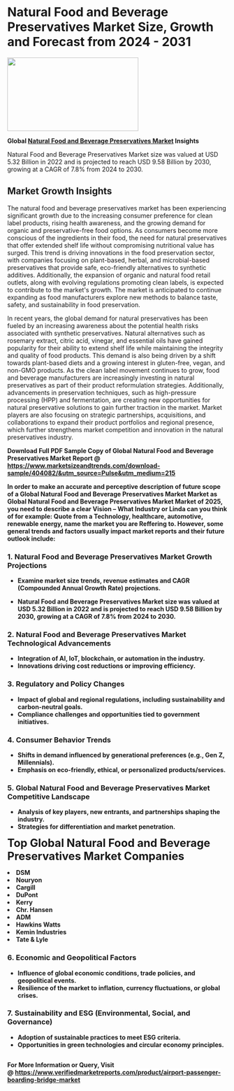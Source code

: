 <H1>Natural Food and Beverage Preservatives Market Size, Growth and Forecast from 2024 - 2031</H1><img class="aligncenter size-medium wp-image-584254" src="https://thirdeyenews.in/wp-content/uploads/2024/09/Global-Market-Research-300x168.jpeg" alt="" width="300" height="168" /><p><strong>Global&nbsp;<a href="https://www.marketsizeandtrends.com/download-sample/404082/&amp;utm_source=Pulse&amp;utm_medium=215">Natural Food and Beverage Preservatives Market</a> Insights</strong></p><p>Natural Food and Beverage Preservatives Market size was valued at USD 5.32 Billion in 2022 and is projected to reach USD 9.58 Billion by 2030, growing at a CAGR of 7.8% from 2024 to 2030.</p><p><h2>Market Growth Insights</h2> <p>The natural food and beverage preservatives market has been experiencing significant growth due to the increasing consumer preference for clean label products, rising health awareness, and the growing demand for organic and preservative-free food options. As consumers become more conscious of the ingredients in their food, the need for natural preservatives that offer extended shelf life without compromising nutritional value has surged. This trend is driving innovations in the food preservation sector, with companies focusing on plant-based, herbal, and microbial-based preservatives that provide safe, eco-friendly alternatives to synthetic additives. Additionally, the expansion of organic and natural food retail outlets, along with evolving regulations promoting clean labels, is expected to contribute to the market's growth. The market is anticipated to continue expanding as food manufacturers explore new methods to balance taste, safety, and sustainability in food preservation.</p> <p><strong></strong></p> <p>In recent years, the global demand for natural preservatives has been fueled by an increasing awareness about the potential health risks associated with synthetic preservatives. Natural alternatives such as rosemary extract, citric acid, vinegar, and essential oils have gained popularity for their ability to extend shelf life while maintaining the integrity and quality of food products. This demand is also being driven by a shift towards plant-based diets and a growing interest in gluten-free, vegan, and non-GMO products. As the clean label movement continues to grow, food and beverage manufacturers are increasingly investing in natural preservatives as part of their product reformulation strategies. Additionally, advancements in preservation techniques, such as high-pressure processing (HPP) and fermentation, are creating new opportunities for natural preservative solutions to gain further traction in the market. Market players are also focusing on strategic partnerships, acquisitions, and collaborations to expand their product portfolios and regional presence, which further strengthens market competition and innovation in the natural preservatives industry. <p><strong></p><p><span class=""><strong>Download Full PDF Sample Copy of Global Natural Food and Beverage Preservatives Market Report</strong> @ <a href="https://www.marketsizeandtrends.com/download-sample/404082/&amp;utm_source=Pulse&amp;utm_medium=215" target="_blank">https://www.marketsizeandtrends.com/download-sample/404082/&amp;utm_source=Pulse&amp;utm_medium=215</a></span></p><p>In order to make an accurate and perceptive description of future scope of a Global&nbsp;Natural Food and Beverage Preservatives Market Market as Global&nbsp;Natural Food and Beverage Preservatives Market Market of 2025, you need to describe a clear Vision &ndash; What Industry or Linda can you think of for example: Quote from a Technology, healthcare, automotive, renewable energy, name the market you are Reffering to. However, some general trends and factors usually impact market reports and their future outlook include:</p><h3>1.&nbsp;<strong>Natural Food and Beverage Preservatives Market Growth Projections</strong></h3><ul><li>Examine market size trends, revenue estimates and CAGR (Compounded Annual Growth Rate) projections.</li><li><p>Natural Food and Beverage Preservatives Market size was valued at USD 5.32 Billion in 2022 and is projected to reach USD 9.58 Billion by 2030, growing at a CAGR of 7.8% from 2024 to 2030.</p></li></ul><h3>2.&nbsp;<strong>Natural Food and Beverage Preservatives Market Technological Advancements</strong></h3><ul><li>Integration of AI, IoT, blockchain, or automation in the industry.</li><li>Innovations driving cost reductions or improving efficiency.</li></ul><h3>3.&nbsp;<strong>Regulatory and Policy Changes</strong></h3><ul><li>Impact of global and regional regulations, including sustainability and carbon-neutral goals.</li><li>Compliance challenges and opportunities tied to government initiatives.</li></ul><h3>4.&nbsp;<strong>Consumer Behavior Trends</strong></h3><ul><li>Shifts in demand influenced by generational preferences (e.g., Gen Z, Millennials).</li><li>Emphasis on eco-friendly, ethical, or personalized products/services.</li></ul><h3>5.&nbsp;<strong>Global Natural Food and Beverage Preservatives Market Competitive Landscape</strong></h3><ul><li>Analysis of key players, new entrants, and partnerships shaping the industry.</li><li>Strategies for differentiation and market penetration.</li></ul><p data-pm-slice="1 1 []"><span style="color: inherit; font-family: inherit; font-size: 25px;">Top Global Natural Food and Beverage Preservatives Market Companies</span></p><div class="" data-test-id=""><p><li>DSM</li><li> Nouryon</li><li> Cargill</li><li> DuPont</li><li> Kerry</li><li> Chr. Hansen</li><li> ADM</li><li> Hawkins Watts</li><li> Kemin Industries</li><li> Tate & Lyle</li></p></div><h3>6.&nbsp;<strong>Economic and Geopolitical Factors</strong></h3><ul><li>Influence of global economic conditions, trade policies, and geopolitical events.</li><li>Resilience of the market to inflation, currency fluctuations, or global crises.</li></ul><h3>7.&nbsp;<strong>Sustainability and ESG (Environmental, Social, and Governance)</strong></h3><ul><li>Adoption of sustainable practices to meet ESG criteria.</li><li>Opportunities in green technologies and circular economy principles.</li></ul><h2><strong style="font-size: 14px;">For More Information or Query, Visit @&nbsp;</strong><a style="background-color: #ffffff; font-size: 14px;" href="https://www.marketsizeandtrends.com/report/natural-food-and-beverage-preservatives-market/" target="_blank">https://www.verifiedmarketreports.com/product/airport-passenger-boarding-bridge-market</a></h2>
